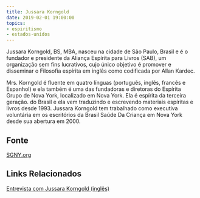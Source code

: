 ```yaml
---
title: Jussara Korngold
date: 2019-02-01 19:00:00
topics: 
- espiritismo
- estados-unidos
---
```


Jussara Korngold, BS, MBA, nasceu na cidade de São Paulo, Brasil e é
o fundador e presidente da Aliança Espírita para Livros (SAB), um
organização sem fins lucrativos, cujo único objetivo é promover e disseminar o
Filosofia espírita em inglês como codificada por Allan Kardec.

Mrs. Korngold é fluente em quatro línguas (português, inglês, francês e
Espanhol) e ela também é uma das fundadoras e diretoras do Espírita
Grupo de Nova York, localizado em Nova York. Ela é espírita da terceira geração.
do Brasil e ela vem traduzindo e escrevendo materiais espíritas e
livros desde 1993. Jussara Korngold tem trabalhado como executiva voluntária em
os escritórios da Brasil Saúde Da Criança em Nova York desde
sua abertura em 2000.

## Fonte
[SGNY.org](//sgny.org)

## Links Relacionados
[Entrevista com Jussara Korngold (inglês)](https://www.sgny.org/about-sgny/)



